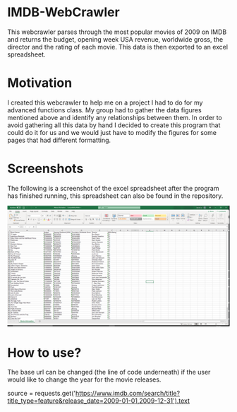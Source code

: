 # IMDB-WebCrawler
This webcrawler parses through the most popular movies of 2009 on IMDB and returns the budget, opening week USA revenue, worldwide gross, the director and the rating of each movie. This data is then exported to an excel spreadsheet.

# Motivation
I created this webcrawler to help me on a project I had to do for my advanced functions class. My group had to gather the data figures mentioned above and identify any relationships between them. In order to avoid gathering all this data by hand I decided to create this program that could do it for us and we would just have to modify the figures for some pages that had different formatting.

# Screenshots
The following is a screenshot of the excel spreadsheet after the program has finished running, this spreadsheet can also be found in the repository.

![Data](https://github.com/DavidLoi/IMDB-WebCrawler/blob/main/Screenshots/Data.PNG)

# How to use?
The base url can be changed (the line of code underneath) if the user would like to change the year for the movie releases.

source = requests.get('https://www.imdb.com/search/title?title_type=feature&release_date=2009-01-01,2009-12-31').text
